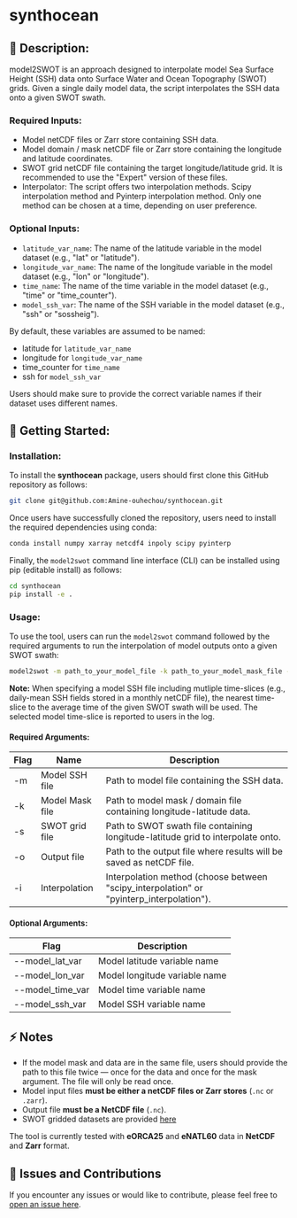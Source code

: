 # synthocean

## 📄 Description:

model2SWOT is an approach designed to interpolate model Sea Surface Height (SSH) data onto Surface Water and Ocean Topography (SWOT) grids. Given a single daily model data, the script interpolates the SSH data onto a given SWOT swath.

### Required Inputs:

- Model netCDF files or Zarr store containing SSH data.
- Model domain / mask netCDF file or Zarr store containing the longitude and latitude coordinates.
- SWOT grid netCDF file containing the target longitude/latitude grid. It is recommended to use the "Expert" version of these files.
- Interpolator: The script offers two interpolation methods. Scipy interpolation method and Pyinterp interpolation method. Only one method can be chosen at a time, depending on user preference.

### Optional Inputs:

- `latitude_var_name`: The name of the latitude variable in the model dataset (e.g., "lat" or "latitude").
- `longitude_var_name`: The name of the longitude variable in the model dataset (e.g., "lon" or "longitude").
- `time_name`: The name of the time variable in the model dataset (e.g., "time" or "time_counter").
- `model_ssh_var`: The name of the SSH variable in the model dataset (e.g., "ssh" or "sossheig").

By default, these variables are assumed to be named:

- latitude for `latitude_var_name`
- longitude for `longitude_var_name`
- time_counter for `time_name`
- ssh for `model_ssh_var`

Users should make sure to provide the correct variable names if their dataset uses different names.

## 🚀 Getting Started:

### Installation:

To install the **synthocean** package, users should first clone this GitHub repository as follows:

```bash
git clone git@github.com:Amine-ouhechou/synthocean.git
```

Once users have successfully cloned the repository, users need to install the required dependencies using conda:

```bash
conda install numpy xarray netcdf4 inpoly scipy pyinterp
```

Finally, the `model2swot` command line interface (CLI) can be installed using pip (editable install) as follows:

```bash
cd synthocean
pip install -e .
```

### Usage:

To use the tool, users can run the `model2swot` command followed by the required arguments to run the interpolation of model outputs onto a given SWOT swath:

```bash
model2swot -m path_to_your_model_file -k path_to_your_model_mask_file -s path_to_swot_data_file -o path_to_output_file -i interpolator --model_lat_var latitude_var_name --model_lon_var longitude_var_name --model_time_var time_name --model_ssh_var the_model_ssh_variable_name
```

**Note:** When specifying a model SSH file including mutliple time-slices (e.g., daily-mean SSH fields stored in a monthly netCDF file), the nearest time-slice to the average time of the given SWOT swath will be used. The selected model time-slice is reported to users in the log.

#### Required Arguments:

| Flag | Name | Description |
|---|---|---|
| -m | Model SSH file | Path to model file containing the SSH data. |
| -k | Model Mask file | Path to model mask / domain file containing longitude-latitude data. |
| -s | SWOT grid file | Path to SWOT swath file containing longitude-latitude grid to interpolate onto. |
| -o | Output file | Path to the output file where results will be saved as netCDF file. |
| -i | Interpolation | Interpolation method (choose between "scipy_interpolation" or "pyinterp_interpolation"). |

#### Optional Arguments:

| Flag  | Description |
|---|---|
| --model_lat_var | Model latitude variable name |
| --model_lon_var | Model longitude variable name |
| --model_time_var | Model time variable name |
| --model_ssh_var | Model SSH variable name |

## ⚡ Notes
- If the model mask and data are in the same file, users should provide the path to this file twice — once for the data and once for the mask argument. The file will only be read once.
- Model input files **must be either a netCDF files or Zarr stores** (`.nc` or `.zarr`).
- Output file **must be a NetCDF file** (`.nc`).
- SWOT gridded datasets are provided [here](https://ige-meom-opendap.univ-grenoble-alpes.fr/thredds/catalog/meomopendap/extract/MEOM/SWOT-geometry/catalog.html)

The tool is currently tested with **eORCA25** and **eNATL60** data in **NetCDF** and **Zarr** format.

## 🐛 Issues and Contributions

If you encounter any issues or would like to contribute, please feel free to [open an issue here](https://github.com/Amine-ouhechou/synthocean/issues).
